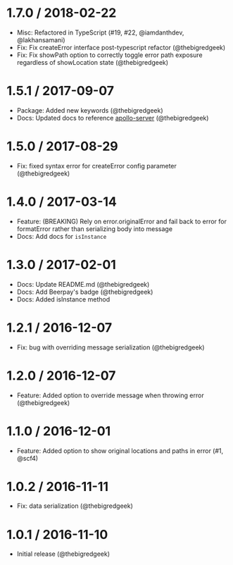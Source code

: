 
1.7.0 / 2018-02-22
==================

  * Misc: Refactored in TypeScript (#19, #22, @iamdanthdev, @lakhansamani)
  * Fix: Fix createError interface post-typescript refactor (@thebigredgeek)
  * Fix: Fix showPath option to correctly toggle error path exposure regardless of showLocation state (@thebigredgeek)

1.5.1 / 2017-09-07
==================

  * Package: Added new keywords (@thebigredgeek)
  * Docs: Updated docs to reference [apollo-server](https://dev.apollodata.com/tools/apollo-server/setup.html) (@thebigredgeek) 

1.5.0 / 2017-08-29
==================

  * Fix: fixed syntax error for createError config parameter (@thebigredgeek)

1.4.0 / 2017-03-14
==================
  * Feature: (BREAKING) Rely on error.originalError and fail back to error for formatError rather than serializing body into message
  * Docs: Add docs for `isInstance`

1.3.0 / 2017-02-01
==================
  * Docs: Update README.md (@thebigredgeek)
  * Docs: Add Beerpay's badge (@thebigredgeek)
  * Docs: Added isInstance method

1.2.1 / 2016-12-07
==================
  * Fix: bug with overriding message serialization (@thebigredgeek)

1.2.0 / 2016-12-07
==================
  * Feature: Added option to override message when throwing error (@thebigredgeek)

1.1.0 / 2016-12-01
==================
  * Feature: Added option to show original locations and paths in error (#1, @scf4)

1.0.2 / 2016-11-11
==================
  * Fix: data serialization (@thebigredgeek)

1.0.1 / 2016-11-10
==================
  * Initial release (@thebigredgeek)
